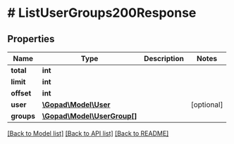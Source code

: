 # # ListUserGroups200Response

## Properties

Name | Type | Description | Notes
------------ | ------------- | ------------- | -------------
**total** | **int** |  |
**limit** | **int** |  |
**offset** | **int** |  |
**user** | [**\Gopad\Model\User**](User.md) |  | [optional]
**groups** | [**\Gopad\Model\UserGroup[]**](UserGroup.md) |  |

[[Back to Model list]](../../README.md#models) [[Back to API list]](../../README.md#endpoints) [[Back to README]](../../README.md)
